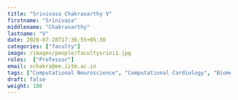```yaml
---
title: "Srinivasa Chakravarthy V"
firstname: "Srinivasa"
middlename: "Chakravarthy"
lastname: "V"
date: 2020-07-28T17:36:55+05:30
categories: ["faculty"]
image: /images/people/facultysrini1.jpg
roles:  ["Professor"]
email: schakra@ee.iitm.ac.in
tags: ["Computational Neuroscience", "Computational Cardiology", "Biomedical Engineering", "Pattern Recognition"]
draft: false
weight: 100
---
```




